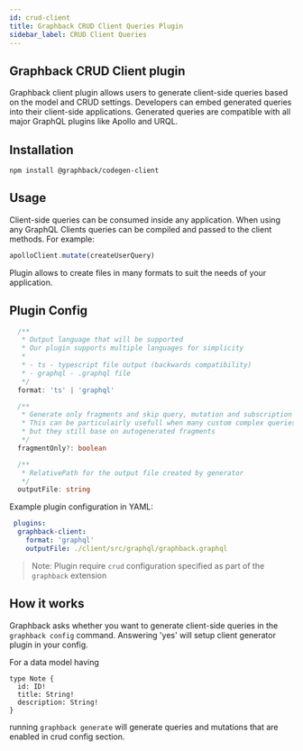 ```yaml
---
id: crud-client
title: Graphback CRUD Client Queries Plugin
sidebar_label: CRUD Client Queries
---
```


## Graphback CRUD Client plugin

Graphback client plugin allows users to generate client-side queries based on the model and CRUD settings.
Developers can embed generated queries into their client-side applications.
Generated queries are compatible with all major GraphQL plugins like Apollo and URQL.

## Installation

```
npm install @graphback/codegen-client
```

## Usage

Client-side queries can be consumed inside any application. 
When using any GraphQL Clients queries can be compiled and passed to the client methods. 
For example:

```ts
apolloClient.mutate(createUserQuery)
```

Plugin allows to create files in many formats to suit the needs of your application.

## Plugin Config

```ts
  /**
   * Output language that will be supported
   * Our plugin supports multiple languages for simplicity
   *
   * - ts - typescript file output (backwards compatibility)
   * - graphql - .graphql file
   */
  format: 'ts' | 'graphql'

  /**
   * Generate only fragments and skip query, mutation and subscription elements
   * This can be particulairly usefull when many custom complex queries are needed
   * but they still base on autogenerated fragments
   */
  fragmentOnly?: boolean

  /**
   * RelativePath for the output file created by generator
   */
  outputFile: string
```

Example plugin configuration in YAML: 
```yml
 plugins:
  graphback-client:
    format: 'graphql'
    outputFile: ./client/src/graphql/graphback.graphql
```

> Note: Plugin require `crud` configuration specified as part of the `graphback` extension 


## How it works

Graphback asks whether you want to generate client-side queries in the `graphback config` command. Answering 'yes' will setup client generator plugin in your config.

For a data model having
```
type Note {
  id: ID!
  title: String!
  description: String!
}
```
running `graphback generate` will generate queries and mutations that are enabled in crud config section.
